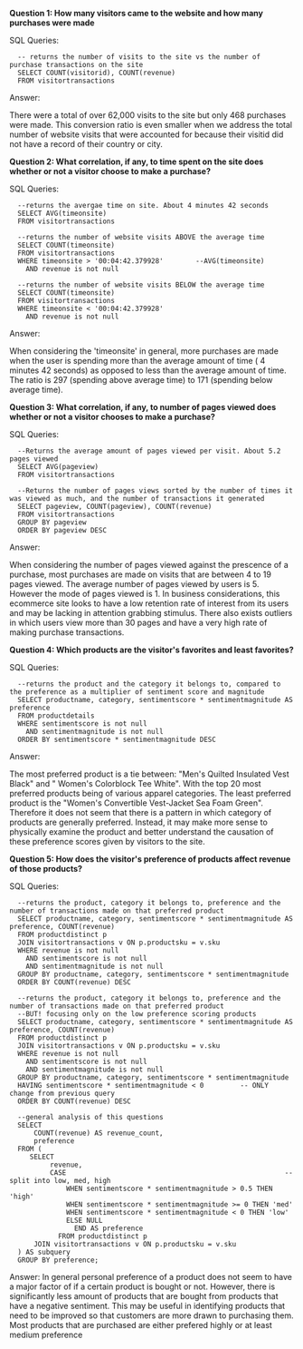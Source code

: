 **Question 1: How many visitors came to the website and how many purchases were made**

SQL Queries:

      -- returns the number of visits to the site vs the number of purchase transactions on the site
      SELECT COUNT(visitorid), COUNT(revenue)
      FROM visitortransactions
  
Answer: 

There were a total of over 62,000 visits to the site but only 468 purchases were made. This conversion ratio is even smaller when we address the total number of website visits that were accounted for because their visitid did not have a record of their country or city. 


**Question 2: What correlation, if any, to time spent on the site does whether or not a visitor choose to make a purchase?**

SQL Queries:

      --returns the avergae time on site. About 4 minutes 42 seconds
      SELECT AVG(timeonsite) 
      FROM visitortransactions

      --returns the number of website visits ABOVE the average time
      SELECT COUNT(timeonsite) 
      FROM visitortransactions
      WHERE timeonsite > '00:04:42.379928'        --AVG(timeonsite)
        AND revenue is not null

      --returns the number of website visits BELOW the average time
      SELECT COUNT(timeonsite) 
      FROM visitortransactions
      WHERE timeonsite < '00:04:42.379928'
        AND revenue is not null
      
Answer:

When considering the 'timeonsite' in general, more purchases are made when the user is spending more than the average amount of time ( 4 minutes 42 seconds) as opposed to less than the average amount of time. The ratio is 297 (spending above average time) to 171 (spending below average time).


**Question 3: What correlation, if any, to number of pages viewed does whether or not a visitor chooses to make a purchase?**

SQL Queries:

      --Returns the average amount of pages viewed per visit. About 5.2 pages viewed
      SELECT AVG(pageview)
      FROM visitortransactions

      --Returns the number of pages views sorted by the number of times it was viewed as much, and the number of transactions it generated
      SELECT pageview, COUNT(pageview), COUNT(revenue)
      FROM visitortransactions
      GROUP BY pageview
      ORDER BY pageview DESC
      
Answer:

When considering the number of pages viewed against the prescence of a purchase, most purchases are made on visits that are between 4 to 19 pages viewed. The average number of pages viewed by users is 5. However the mode of pages viewed is 1. In business considerations, this ecommerce site looks to have a low retention rate of interest from its users and may be lacking in attention grabbing stimulus. There also exists outliers in which users view more than 30 pages and have a very high rate of making purchase transactions.


**Question 4: Which products are the visitor's favorites and least favorites?**

SQL Queries:

      --returns the product and the category it belongs to, compared to the preference as a multiplier of sentiment score and magnitude
      SELECT productname, category, sentimentscore * sentimentmagnitude AS preference
      FROM productdetails
      WHERE sentimentscore is not null
        AND sentimentmagnitude is not null
      ORDER BY sentimentscore * sentimentmagnitude DESC

Answer:

The most preferred product is a tie between: "Men's Quilted Insulated Vest Black" and " Women's Colorblock Tee White". With the top 20 most preferred products being of various apparel categories. The least preferred product is the "Women's Convertible Vest-Jacket Sea Foam Green". Therefore it does not seem that there is a pattern in which category of products are generally preferred. Instead, it may make more sense to physically examine the product and better understand the causation of these preference scores given by visitors to the site.




**Question 5: How does the visitor's preference of products affect revenue of those products?**

SQL Queries:

      --returns the product, category it belongs to, preference and the number of transactions made on that preferred product
      SELECT productname, category, sentimentscore * sentimentmagnitude AS preference, COUNT(revenue)
      FROM productdistinct p
      JOIN visitortransactions v ON p.productsku = v.sku 
      WHERE revenue is not null
        AND sentimentscore is not null
        AND sentimentmagnitude is not null
      GROUP BY productname, category, sentimentscore * sentimentmagnitude
      ORDER BY COUNT(revenue) DESC
      
      --returns the product, category it belongs to, preference and the number of transactions made on that preferred product
      --BUT! focusing only on the low preference scoring products
      SELECT productname, category, sentimentscore * sentimentmagnitude AS preference, COUNT(revenue)
      FROM productdistinct p
      JOIN visitortransactions v ON p.productsku = v.sku 
      WHERE revenue is not null
        AND sentimentscore is not null
        AND sentimentmagnitude is not null
      GROUP BY productname, category, sentimentscore * sentimentmagnitude
      HAVING sentimentscore * sentimentmagnitude < 0         -- ONLY change from previous query
      ORDER BY COUNT(revenue) DESC

      --general analysis of this questions 
      SELECT 
          COUNT(revenue) AS revenue_count,
          preference
      FROM (
         SELECT 
              revenue,
              CASE                                                      -- split into low, med, high
                  WHEN sentimentscore * sentimentmagnitude > 0.5 THEN 'high'
                  WHEN sentimentscore * sentimentmagnitude >= 0 THEN 'med'
                  WHEN sentimentscore * sentimentmagnitude < 0 THEN 'low'
                  ELSE NULL
                    END AS preference
                FROM productdistinct p
          JOIN visitortransactions v ON p.productsku = v.sku
      ) AS subquery
      GROUP BY preference;

Answer:
In general personal preference of a product does not seem to have a major factor of if a certain product is bought or not. However, there is significantly less amount of products that are bought from products that have a negative sentiment. This may be useful in identifying products that need to be improved so that customers are more drawn to purchasing them. Most products that are purchased are either prefered highly or at least medium preference
